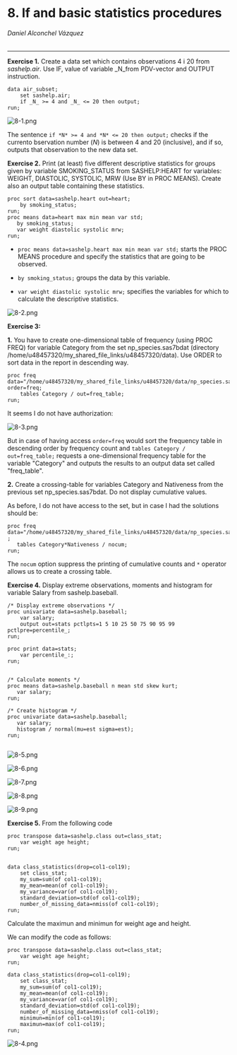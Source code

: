 # 

# 8. If and basic statistics procedures

###### Daniel Alconchel Vázquez

---

**Exercise 1.** Create a data set which contains observations 4 i 20 from *sashelp.air*. Use IF, value of variable _N_from PDV-vector and OUTPUT instruction.

```sas
data air_subset;
    set sashelp.air;
    if _N_ >= 4 and _N_ <= 20 then output;
run;
```

![8-1.png](./.resources/8-1.png)

The sentence `if *N* >= 4 and *N* <= 20 then output;` checks if the currento bservation number (*N*) is between 4 and 20 (inclusive), and if so, outputs that observation to the new data set.

**Exercise 2.** Print (at least) five different descriptive statistics for groups given by variable SMOKING_STATUS from SASHELP:HEART for variables: WEIGHT, DIASTOLIC, SYSTOLIC, MRW (Use BY in PROC MEANS). Create also an output table containing these statistics.

```sas
proc sort data=sashelp.heart out=heart;
    by smoking_status;
run;
proc means data=heart max min mean var std;
   by smoking_status;
   var weight diastolic systolic mrw;
run;
```

- `proc means data=sashelp.heart max min mean var std;` starts the PROC MEANS procedure and specify the statistics that are going to be observed.

- `by smoking_status;` groups the data by this variable.

- `var weight diastolic systolic mrw;` specifies the variables for which to calculate the descriptive statistics.

![8-2.png](./.resources/8-2.png)

**Exercise 3:**

**1.** You have to create one-dimensional table of frequency (using PROC FREQ) for variable Category from the set np_species.sas7bdat (directory /home/u48457320/my_shared_file_links/u48457320/data). Use ORDER to sort data in the report in descending way.

```sas
proc freq data="/home/u48457320/my_shared_file_links/u48457320/data/np_species.sas7bdat" order=freq;
    tables Category / out=freq_table;
run;
```

It seems I do not have authorization:

![8-3.png](./.resources/8-3.png)

But in case of having access `order=freq` would sort the frequency table in descending order by frequency count and `tables Category / out=freq_table;` requests a one-dimensional frequency table for the variable "Category" and outputs the results to an output data set called "freq_table".

**2.** Create a crossing-table for variables Category and Nativeness from the previous set np_species.sas7bdat. Do not display cumulative values.

As before, I do not have access to the set, but in case I had the solutions should be:

```sas
proc freq data="/home/u48457320/my_shared_file_links/u48457320/data/np_species.sas7bdat" ;
   tables Category*Nativeness / nocum;
run;
```

The `nocum` option suppress the printing of cumulative counts and `*` operator allows us to create a crossing table.

**Exercise 4.**  Display extreme observations, moments and histogram for variable Salary from sashelp.baseball.

```sas
/* Display extreme observations */
proc univariate data=sashelp.baseball;
    var salary;
    output out=stats pctlpts=1 5 10 25 50 75 90 95 99 pctlpre=percentile_;
run;

proc print data=stats;
    var percentile_:;
run;


/* Calculate moments */
proc means data=sashelp.baseball n mean std skew kurt;
   var salary;
run;

/* Create histogram */
proc univariate data=sashelp.baseball;
   var salary;
   histogram / normal(mu=est sigma=est);
run;


```

![8-5.png](./.resources/8-5.png)

![8-6.png](./.resources/8-6.png)

![8-7.png](./.resources/8-7.png)

![8-8.png](./.resources/8-8.png)

![8-9.png](./.resources/8-9.png)

**Exercise 5.** From the following code

```sas
proc transpose data=sashelp.class out=class_stat;
    var weight age height;
run;


data class_statistics(drop=col1-col19);
    set class_stat;
    my_sum=sum(of col1-col19);
    my_mean=mean(of col1-col19);
    my_variance=var(of col1-col19);
    standard_deviation=std(of col1-col19);
    number_of_missing_data=nmiss(of col1-col19);
run;
```

Calculate the maximun and minimun for weight age and height.

We can modify the code as follows:

```sas
proc transpose data=sashelp.class out=class_stat;
    var weight age height;
run;

data class_statistics(drop=col1-col19);
    set class_stat;
    my_sum=sum(of col1-col19);
    my_mean=mean(of col1-col19);
    my_variance=var(of col1-col19);
    standard_deviation=std(of col1-col19);
    number_of_missing_data=nmiss(of col1-col19);
    minimun=min(of col1-col19);
    maximun=max(of col1-col19);
run;
```

![8-4.png](./.resources/8-4.png)


